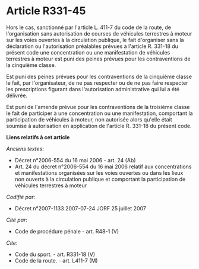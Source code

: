 # Article R331-45

Hors le cas, sanctionné par l'article L. 411-7 du code de la route, de l'organisation sans autorisation de courses de
véhicules terrestres à moteur sur les voies ouvertes à la circulation publique, le fait d'organiser sans la déclaration ou
l'autorisation préalables prévues à l'article R. 331-18 du présent code une concentration ou une manifestation de véhicules
terrestres à moteur est puni des peines prévues pour les contraventions de la cinquième classe.

Est puni des peines prévues pour les contraventions de la cinquième classe le fait, par l'organisateur, de ne pas respecter
ou de ne pas faire respecter les prescriptions figurant dans l'autorisation administrative qui lui a été délivrée.

Est puni de l'amende prévue pour les contraventions de la troisième classe le fait de participer à une concentration ou une
manifestation, comportant la participation de véhicules à moteur, non autorisée alors qu'elle était soumise à autorisation en
application de l'article R. 331-18 du présent code.

**Liens relatifs à cet article**

_Anciens textes_:

  - Décret n°2006-554 du 16 mai 2006 - art. 24 (Ab)
  - Art. 24 du décret n°2006-554 du 16 mai 2006 relatif aux concentrations et manifestations organisées sur les voies ouvertes ou dans les lieux non ouverts à la circulation publique et comportant la participation de véhicules terrestres à moteur

_Codifié par_:

  - Décret n°2007-1133 2007-07-24 JORF 25 juillet 2007

_Cité par_:

  - Code de procédure pénale - art. R48-1 (V)

_Cite_:

  - Code du sport. - art. R331-18 (V)
  - Code de la route. - art. L411-7 (M)
